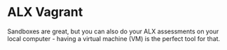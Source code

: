 # ALX Vagrant
Sandboxes are great, but you can also do your ALX assessments on your local computer - having a virtual machine (VM) is the perfect tool for that.